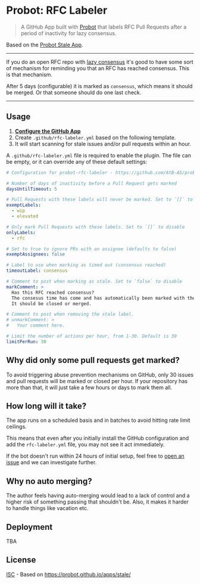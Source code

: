 # Probot: RFC Labeler

> A GitHub App built with [Probot](https://github.com/probot/probot) that labels RFC Pull Requests after a period of inactivity for lazy consensus.

Based on the [Probot Stale App](https://probot.github.io/apps/stale/).

---

If you do an open RFC repo with [lazy consensus](https://github.com/AtB-AS/org/blob/master/VOTING.md#lazy-consensus-timeout) it's good to have some sort of mechanism for reminding you that an RFC has reached consensus. This is that mechanism.

After 5 days (configurable) it is marked as `consensus`, which means it should be merged. Or that someone should do one last check.

---

## Usage

1. **[Configure the GitHub App](https://github.com/apps/stale)**
2. Create `.github/rfc-labeler.yml` based on the following template.
3. It will start scanning for stale issues and/or pull requests within an hour.

A `.github/rfc-labeler.yml` file is required to enable the plugin. The file can be empty, or it can override any of these default settings:

```yml
# Configuration for probot-rfc-labeler - https://github.com/AtB-AS/probot-rfc-labeler

# Number of days of inactivity before a Pull Request gets marked
daysUntilTimeout: 5

# Pull Requests with these labels will never be marked. Set to `[]` to disable
exemptLabels:
  - wip
  - elevated

# Only mark Pull Requests with these labels. Set to `[]` to disable
onlyLabels:
  - rfc

# Set to true to ignore PRs with an assignee (defaults to false)
exemptAssignees: false

# Label to use when marking as timed out (consensus reached)
timeoutLabel: consensus

# Comment to post when marking as stale. Set to `false` to disable
markComment: >
  Has this RFC reached consensus?
  The consesus time has come and has automatically been marked with the `consensus` label
  It should be closed or merged.

# Comment to post when removing the stale label.
# unmarkComment: >
#   Your comment here.

# Limit the number of actions per hour, from 1-30. Default is 30
limitPerRun: 30
```

## Why did only some pull requests get marked?

To avoid triggering abuse prevention mechanisms on GitHub, only 30 issues and pull requests will be marked or closed per hour. If your repository has more than that, it will just take a few hours or days to mark them all.

## How long will it take?

The app runs on a scheduled basis and in batches to avoid hitting rate limit ceilings.

This means that even after you initially install the GitHub configuration and add the `rfc-labeler.yml` file, you may not see it act immediately.

If the bot doesn't run within 24 hours of initial setup, feel free to [open an issue](https://github.com/probot/stale/issues/new) and we can investigate further.

## Why no auto merging?

The author feels having auto-merging would lead to a lack of control and a higher risk of something passing that shouldn't be. Also, it makes it harder to handle things like vacation etc.

## Deployment

TBA

## License

[ISC](LICENSE) - Based on https://probot.github.io/apps/stale/

